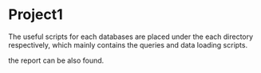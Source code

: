 # Project1
The useful scripts for each databases are placed under the each directory respectively, 
which mainly contains the queries and data loading scripts.

the report can be also found.
